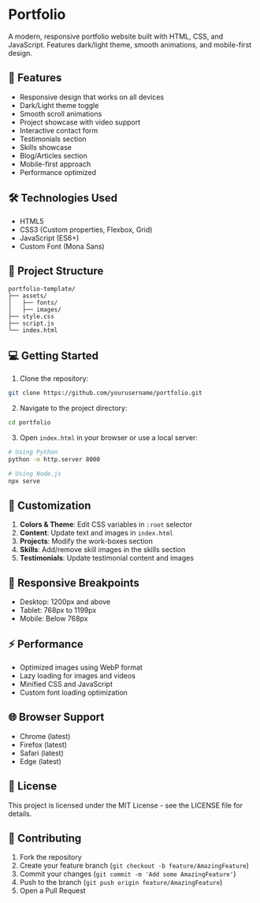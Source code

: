 # Portfolio

A modern, responsive portfolio website built with HTML, CSS, and JavaScript. Features dark/light theme, smooth animations, and mobile-first design.


## 🚀 Features

- Responsive design that works on all devices
- Dark/Light theme toggle
- Smooth scroll animations
- Project showcase with video support
- Interactive contact form
- Testimonials section
- Skills showcase
- Blog/Articles section
- Mobile-first approach
- Performance optimized

## 🛠️ Technologies Used

- HTML5
- CSS3 (Custom properties, Flexbox, Grid)
- JavaScript (ES6+)
- Custom Font (Mona Sans)

## 🎯 Project Structure

```
portfolio-template/
├── assets/
│   ├── fonts/
│   ├── images/
├── style.css
├── script.js
└── index.html
```

## 💻 Getting Started

1. Clone the repository:
```bash
git clone https://github.com/yourusername/portfolio.git
```

2. Navigate to the project directory:
```bash
cd portfolio
```

3. Open `index.html` in your browser or use a local server:
```bash
# Using Python
python -m http.server 8000

# Using Node.js
npx serve
```

## 🔧 Customization

1. **Colors & Theme**: Edit CSS variables in `:root` selector
2. **Content**: Update text and images in `index.html`
3. **Projects**: Modify the work-boxes section
4. **Skills**: Add/remove skill images in the skills section
5. **Testimonials**: Update testimonial content and images

## 📱 Responsive Breakpoints

- Desktop: 1200px and above
- Tablet: 768px to 1199px
- Mobile: Below 768px

## ⚡ Performance

- Optimized images using WebP format
- Lazy loading for images and videos
- Minified CSS and JavaScript
- Custom font loading optimization

## 🌐 Browser Support

- Chrome (latest)
- Firefox (latest)
- Safari (latest)
- Edge (latest)

## 📄 License

This project is licensed under the MIT License - see the LICENSE file for details.

## 🤝 Contributing

1. Fork the repository
2. Create your feature branch (`git checkout -b feature/AmazingFeature`)
3. Commit your changes (`git commit -m 'Add some AmazingFeature'`)
4. Push to the branch (`git push origin feature/AmazingFeature`)
5. Open a Pull Request


